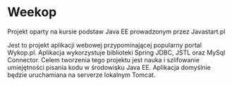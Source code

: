 # Weekop
Projekt oparty na kursie podstaw Java EE prowadzonym przez Javastart.pl

Jest to projekt aplikacji webowej przypominającej popularny portal Wykop.pl. Aplikacja wykorzystuje biblioteki Spring JDBC, JSTL oraz MySql Connector. 
Celem tworzenia tego projektu jest nauka i szlifowanie umiejętności pisania kodu w środowisku Java EE. Aplikacja domyślnie będzie uruchamiana na serverze lokalnym Tomcat.  



